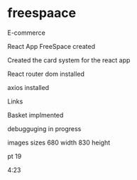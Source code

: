 # freespaace
E-commerce

React App FreeSpace created 

Created the card system for the react app

React router dom installed

axios installed

Links

Basket implmented 

debugguging in progress



images sizes 680 width   830 height

pt 19

4:23